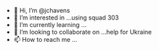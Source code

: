 - 👋 Hi, I’m @jchavens
- 👀 I’m interested in ...using squad 303
- 🌱 I’m currently learning ...
- 💞️ I’m looking to collaborate on ...help for Ukraine
- 📫 How to reach me ...

<!---
jchavens/jchavens is a ✨ special ✨ repository because its `README.md` (this file) appears on your GitHub profile.
You can click the Preview link to take a look at your changes.
--->
